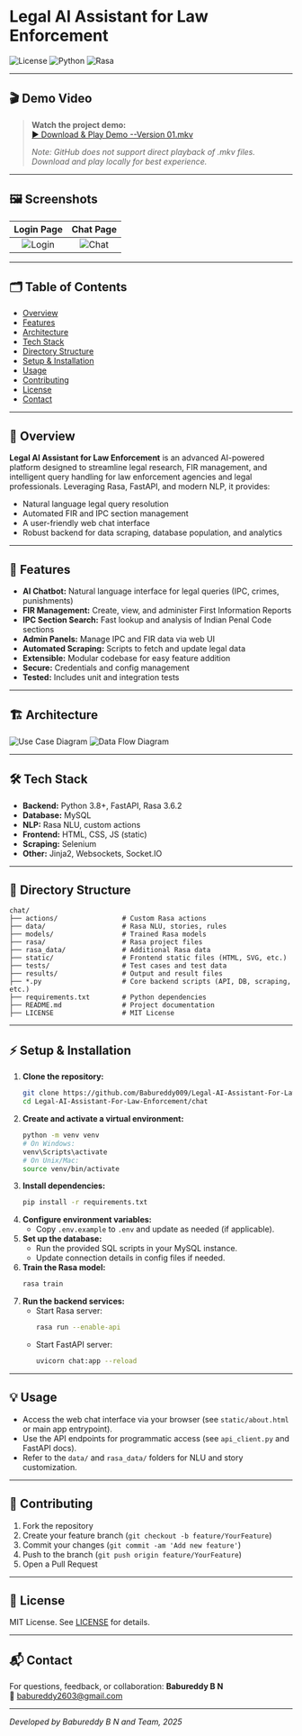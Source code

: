 # Legal AI Assistant for Law Enforcement

![License](https://img.shields.io/badge/license-MIT-blue.svg)
![Python](https://img.shields.io/badge/python-3.8%2B-blue)
![Rasa](https://img.shields.io/badge/Rasa-3.6.2-purple)

---

## 🎬 Demo Video

> **Watch the project demo:**  
> [▶️ Download & Play Demo --Version 01.mkv](../Demo%20--Version%2001.mkv)
>
> _Note: GitHub does not support direct playback of .mkv files. Download and play locally for best experience._

---

## 🖼️ Screenshots

| Login Page | Chat Page |
|:----------:|:---------:|
| ![Login](../Test%20Output's/Frontend/loginpage.png) | ![Chat](../Test%20Output's/Frontend/Chatpage.png) |

---

## 🗂️ Table of Contents
- [Overview](#overview)
- [Features](#features)
- [Architecture](#architecture)
- [Tech Stack](#tech-stack)
- [Directory Structure](#directory-structure)
- [Setup & Installation](#setup--installation)
- [Usage](#usage)
- [Contributing](#contributing)
- [License](#license)
- [Contact](#contact)

---

## 📝 Overview
**Legal AI Assistant for Law Enforcement** is an advanced AI-powered platform designed to streamline legal research, FIR management, and intelligent query handling for law enforcement agencies and legal professionals. Leveraging Rasa, FastAPI, and modern NLP, it provides:
- Natural language legal query resolution
- Automated FIR and IPC section management
- A user-friendly web chat interface
- Robust backend for data scraping, database population, and analytics

---

## 🚀 Features
- **AI Chatbot:** Natural language interface for legal queries (IPC, crimes, punishments)
- **FIR Management:** Create, view, and administer First Information Reports
- **IPC Section Search:** Fast lookup and analysis of Indian Penal Code sections
- **Admin Panels:** Manage IPC and FIR data via web UI
- **Automated Scraping:** Scripts to fetch and update legal data
- **Extensible:** Modular codebase for easy feature addition
- **Secure:** Credentials and config management
- **Tested:** Includes unit and integration tests

---

## 🏗️ Architecture

![Use Case Diagram](../Documentation/Diagrams/Use%20Case%20Diagram.png)
![Data Flow Diagram](../Documentation/Diagrams/Data%20Flow%20Diagram.png)

---

## 🛠️ Tech Stack
- **Backend:** Python 3.8+, FastAPI, Rasa 3.6.2
- **Database:** MySQL
- **NLP:** Rasa NLU, custom actions
- **Frontend:** HTML, CSS, JS (static)
- **Scraping:** Selenium
- **Other:** Jinja2, Websockets, Socket.IO

---

## 📁 Directory Structure
```
chat/
├── actions/                # Custom Rasa actions
├── data/                   # Rasa NLU, stories, rules
├── models/                 # Trained Rasa models
├── rasa/                   # Rasa project files
├── rasa_data/              # Additional Rasa data
├── static/                 # Frontend static files (HTML, SVG, etc.)
├── tests/                  # Test cases and test data
├── results/                # Output and result files
├── *.py                    # Core backend scripts (API, DB, scraping, etc.)
├── requirements.txt        # Python dependencies
├── README.md               # Project documentation
├── LICENSE                 # MIT License
```

---

## ⚡ Setup & Installation
1. **Clone the repository:**
   ```bash
   git clone https://github.com/Babureddy009/Legal-AI-Assistant-For-Law-Enforcement.git
   cd Legal-AI-Assistant-For-Law-Enforcement/chat
   ```
2. **Create and activate a virtual environment:**
   ```bash
   python -m venv venv
   # On Windows:
   venv\Scripts\activate
   # On Unix/Mac:
   source venv/bin/activate
   ```
3. **Install dependencies:**
   ```bash
   pip install -r requirements.txt
   ```
4. **Configure environment variables:**
   - Copy `.env.example` to `.env` and update as needed (if applicable).
5. **Set up the database:**
   - Run the provided SQL scripts in your MySQL instance.
   - Update connection details in config files if needed.
6. **Train the Rasa model:**
   ```bash
   rasa train
   ```
7. **Run the backend services:**
   - Start Rasa server:
     ```bash
     rasa run --enable-api
     ```
   - Start FastAPI server:
     ```bash
     uvicorn chat:app --reload
     ```

---

## 💡 Usage
- Access the web chat interface via your browser (see `static/about.html` or main app entrypoint).
- Use the API endpoints for programmatic access (see `api_client.py` and FastAPI docs).
- Refer to the `data/` and `rasa_data/` folders for NLU and story customization.

---

## 🤝 Contributing
1. Fork the repository
2. Create your feature branch (`git checkout -b feature/YourFeature`)
3. Commit your changes (`git commit -am 'Add new feature'`)
4. Push to the branch (`git push origin feature/YourFeature`)
5. Open a Pull Request

---

## 📄 License
MIT License. See [LICENSE](LICENSE) for details.

---

## 📬 Contact
For questions, feedback, or collaboration:
**Babureddy B N**  
📧 babureddy2603@gmail.com

---
*Developed by Babureddy B N and Team, 2025* 
